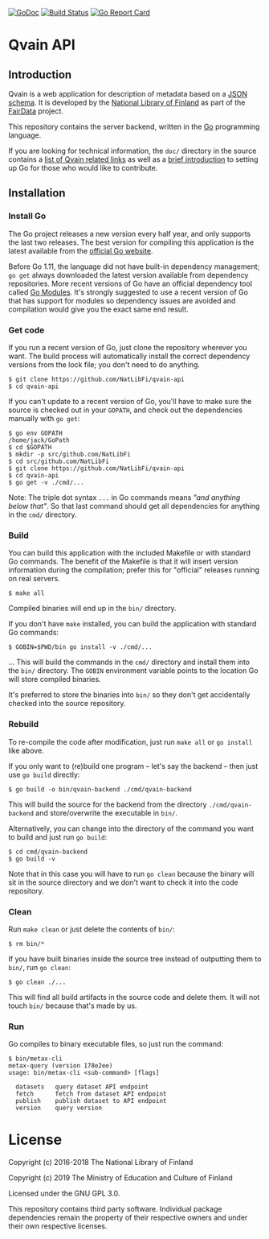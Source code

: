 [![GoDoc](https://godoc.org/github.com/NatLibFi/qvain-api?status.svg)](https://godoc.org/github.com/NatLibFi/qvain-api)
[![Build Status](https://travis-ci.org/NatLibFi/qvain-api.svg?branch=next)](https://travis-ci.org/NatLibFi/qvain-api)
[![Go Report Card](https://goreportcard.com/badge/github.com/NatLibFi/qvain-api)](https://goreportcard.com/report/github.com/NatLibFi/qvain-api)

# Qvain API

## Introduction

Qvain is a web application for description of metadata based on a [JSON schema](http://json-schema.org/). It is developed by the [National Library of Finland](https://www.kansalliskirjasto.fi/en) as part of the [FairData](https://fairdata.fi/) project.

This repository contains the server backend, written in the [Go](https://golang.org/) programming language.

If you are looking for technical information, the `doc/` directory in the source contains a [list of Qvain related links](doc/links.md) as well as a [brief introduction](doc/using_go.md) to setting up Go for those who would like to contribute.

## Installation

### Install Go

The Go project releases a new version every half year, and only supports the last two releases. The best version for compiling this application is the latest available from the [official Go website](https://golang.org/).

Before Go 1.11, the language did not have built-in dependency management; `go get` always downloaded the latest version available from dependency repositories. More recent versions of Go have an official dependency tool called [Go Modules](https://github.com/golang/go/wiki/Modules). It's strongly suggested to use a recent version of Go that has support for modules so dependency issues are avoided and compilation would give you the exact same end result.


### Get code

If you run a recent version of Go, just clone the repository wherever you want. The build process will automatically install the correct dependency versions from the lock file; you don't need to do anything.

```shell
$ git clone https://github.com/NatLibFi/qvain-api
$ cd qvain-api
```

If you can't update to a recent version of Go, you'll have to make sure the source is checked out in your `GOPATH`, and check out the dependencies manually with `go get`:

```shell
$ go env GOPATH
/home/jack/GoPath
$ cd $GOPATH
$ mkdir -p src/github.com/NatLibFi
$ cd src/github.com/NatLibFi
$ git clone https://github.com/NatLibFi/qvain-api
$ cd qvain-api
$ go get -v ./cmd/...
```

Note: The triple dot syntax `...` in Go commands means _"and anything below that"_. So that last command should get all dependencies for anything in the `cmd/` directory.

### Build

You can build this application with the included Makefile or with standard Go commands. The benefit of the Makefile is that it will insert version information during the compilation; prefer this for "official" releases running on real servers.

```shell
$ make all
```

Compiled binaries will end up in the `bin/` directory.


If you don't have `make` installed, you can build the application with standard Go commands:

```shell
$ GOBIN=$PWD/bin go install -v ./cmd/...
```

... This will build the commands in the `cmd/` directory and install them into the `bin/` directory. The `GOBIN` environment variable points to the location Go will store compiled binaries.

It's preferred to store the binaries into `bin/` so they don't get accidentally checked into the source repository.


### Rebuild

To re-compile the code after modification, just run `make all` or `go install` like above.

If you only want to (re)build one program – let's say the backend – then just use `go build` directly:

```shell
$ go build -o bin/qvain-backend ./cmd/qvain-backend
```

This will build the source for the backend from the directory `./cmd/qvain-backend` and store/overwrite the executable in `bin/`.

Alternatively, you can change into the directory of the command you want to build and just run `go build`:

```shell
$ cd cmd/qvain-backend
$ go build -v
```

Note that in this case you will have to run `go clean` because the binary will sit in the source directory and we don't want to check it into the code repository.

### Clean

Run `make clean` or just delete the contents of `bin/`:

```shell
$ rm bin/*
```

If you have built binaries inside the source tree instead of outputting them to `bin/`, run `go clean`:

```shell
$ go clean ./...
```

This will find all build artifacts in the source code and delete them. It will not touch `bin/` because that's made by us.

### Run

Go compiles to binary executable files, so just run the command:

```shell
$ bin/metax-cli
metax-query (version 178e2ee)
usage: bin/metax-cli <sub-command> [flags]

  datasets   query dataset API endpoint
  fetch      fetch from dataset API endpoint
  publish    publish dataset to API endpoint
  version    query version

```

# License

Copyright (c) 2016-2018 The National Library of Finland

Copyright (c) 2019 The Ministry of Education and Culture of Finland

Licensed under the GNU GPL 3.0.

This repository contains third party software.
Individual package dependencies remain the property of their respective owners and under their own respective licenses.
